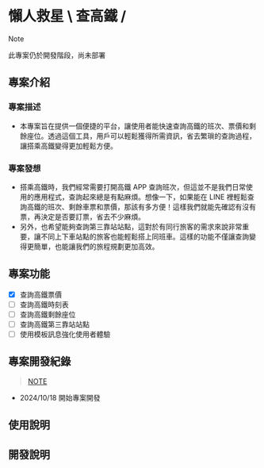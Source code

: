 # 懶人救星 \ 查高鐵 /
>[!NOTE]
> 此專案仍於開發階段，尚未部署

## 專案介紹

### 專案描述
- 本專案旨在提供一個便捷的平台，讓使用者能快速查詢高鐵的班次、票價和剩餘座位。透過這個工具，用戶可以輕鬆獲得所需資訊，省去繁瑣的查詢過程，讓搭乘高鐵變得更加輕鬆方便。

### 專案發想
- 搭乘高鐵時，我們經常需要打開高鐵 APP 查詢班次，但這並不是我們日常使用的應用程式，查詢起來總是有點麻煩。想像一下，如果能在 LINE 裡輕鬆查詢高鐵的班次、剩餘車票和票價，那該有多方便！這樣我們就能先確認有沒有票，再決定是否要訂票，省去不少麻煩。
- 另外，也希望能夠查詢第三靠站站點，這對於有同行旅客的需求來說非常重要，讓不同上下車站點的旅客也能輕鬆搭上同班車。這樣的功能不僅讓查詢變得更簡單，也能讓我們的旅程規劃更加高效。

## 專案功能
- [x] 查詢高鐵票價
- [ ] 查詢高鐵時刻表
- [ ] 查詢高鐵剩餘座位
- [ ] 查詢高鐵第三靠站站點
- [ ] 使用模板訊息強化使用者體驗

## 專案開發紀錄
> [NOTE](https://hackmd.io/@kangpei/SJdZQDJlkx)
- 2024/10/18 開始專案開發

## 使用說明
## 開發說明